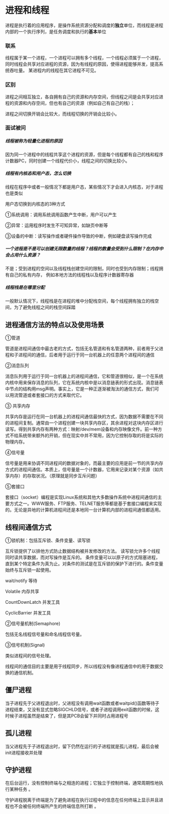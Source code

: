 # 进程和线程

进程是执行着的应用程序，是操作系统资源分配和调度的**独立**单位，而线程是进程内部的一个执行序列，是任务调度和执行的**基本**单位 

### 联系

 线程属于某一个进程，一个进程可以拥有多个线程，一个线程必须属于一个进程，同时线程会共享对应进程的资源，因为有线程的原因，使得进程能够并发，提高系统吞吐量。 某进程内的线程在其它进程不可见。 

### 区别

进程之间相互独立，各自拥有自己的资源和内存空间，但线程之间是会共享对应进程的资源和内存空间，但也有自己的资源（例如自己有自己的栈）；

进程之间切换开销会比较大，而线程切换的开销会比较小。

### 面试被问

##### 线程被称为轻量化进程的原因

因为同一个进程中的线程共享这个进程的资源，但是每个线程都有自己的栈和程序计数器PC，同时创建一个线程代价小，线程之间的切换比较小。

##### 线程有内核态和用户态，怎么切换

线程在程序中或者一般情况下都是用户态，某些情况下才会进入内核态，对于进程也是类似

用户态切换到内核态的3种方式

①系统调用：调用系统调用函数产生中断，用户可以产生

②异常：运用程序时发生不可知异常，如缺页中断等

③设备的中断：读写操作或者硬件操作导致的中断，例如硬盘读写操作完成

##### 一个进程是不是可以创建无限数量的线程？线程的数量会受到什么限制？在内存中会占用什么资源？

不是；受到进程的空间以及线程栈创建空间的限制，同时也受到内存限制；线程拥有自己的私有内存， 例如本地方法的线程栈以及程序计数器寄存器

##### 线程栈是在哪里分配

一般默认情况下，线程栈是在进程的堆中分配栈空间，每个线程拥有独立的栈空间，为了避免线程之间的栈空间踩踏 

## 进程通信方法的特点以及使用场景

①管道 

管道是进程间通信中最古老的方式，包括无名管道和有名管道两种，前者用于父进程和子进程间的通信，后者用于运行于同一台机器上的任意两个进程间的通信

②消息队列 

消息队列用于运行于同一台机器上的进程间通信，它和管道很相似，是一个在系统内核中用来保存消息的队列，它在系统内核中是以消息链表的形式出现。消息链表中节点的结构用msg声明。事实上，它是一种正逐渐被淘汰的通信方式，我们可以用流管道或者套接口的方式来取代它。 

③ 共享内存 

共享内存是运行在同一台机器上的进程间通信最快的方式，因为数据不需要在不同的进程间复制。通常由一个进程创建一块共享内存区，其余进程对这块内存区进行 读写。得到共享内存有两种方式：映射/dev/mem设备和内存映像文件。前一种方式不给系统带来额外的开销，但在现实中并不常用，因为它控制存取的将是实际的物理内存。

④信号量 

信号量是用来协调不同进程间的数据对象的，而最主要的应用是前一节的共享内存方式的进程间通信。本质上，信号量是一个计数器，它用来记录对某个资源（如共享内存）的存取状况。（原理就是同步互斥问题）

⑤套接口 

套接口（socket）编程是实现Linux系统和其他大多数操作系统中进程间通信的主要方式之一。WWW服务、FTP服务、TELNET服务等都是基于套接口编程来实现的。无论是异地的计算机进程间还是本地同一台计算机内部的进程间通信都适用。

## 线程间通信方式

①锁机制：包括互斥锁、条件变量、读写锁

互斥锁提供了以排他方式防止数据结构被并发修改的方法。 
读写锁允许多个线程同时读共享数据，而对写操作是互斥的。 
条件变量可以以原子的方式阻塞进程，直到某个特定条件为真为止。对条件的测试是在互斥锁的保护下进行的。条件变量始终与互斥锁一起使用。

wait/notify 等待

Volatile 内存共享

CountDownLatch 并发工具

CyclicBarrier 并发工具

②信号量机制(Semaphore)

包括无名线程信号量和命名线程信号量。

③信号机制(Signal)

类似进程间的信号处理。

线程间的通信目的主要是用于线程同步，所以线程没有像进程通信中的用于数据交换的通信机制。

## 僵尸进程

当子进程先于父进程退出时，父进程没有调用wait函数或者waitpid()函数等待子进程结束，又没有显式忽略SIGCHLD信号，或者子进程调用exit函数的时候，这时候子进程虽然是结束了，但是其PCB会留下并同时占用进程号

## 孤儿进程

当父进程先于子进程退出时，留下仍然在运行的子进程就是孤儿进程，最后会被init进程接收并处理

## 守护进程

在后台运行，没有控制终端与之相连的进程；它独立于控制终端，通常周期性地执行某种任务 。

守护进程脱离于终端是为了避免进程在执行过程中的信息在任何终端上显示并且进程也不会被任何终端所产生的终端信息所打断 。 




